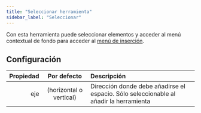 ```yaml
---
title: "Seleccionar herramienta"
sidebar_label: "Seleccionar"
---
```



Con esta herramienta puede seleccionar elementos y acceder al menú contextual de fondo para acceder al [menú de inserción](../insert).

## Configuración

| Propiedad |       Por defecto       | Descripción                                                                           |
| ---------:|:-----------------------:|:------------------------------------------------------------------------------------- |
|       eje | (horizontal o vertical) | Dirección donde debe añadirse el espacio. Sólo seleccionable al añadir la herramienta |
